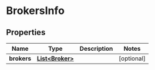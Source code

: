 
# BrokersInfo

## Properties
Name | Type | Description | Notes
------------ | ------------- | ------------- | -------------
**brokers** | [**List&lt;Broker&gt;**](Broker.md) |  |  [optional]



